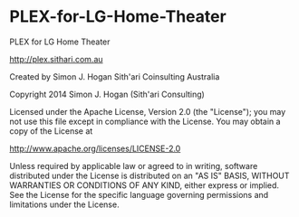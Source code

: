 PLEX-for-LG-Home-Theater
========================

PLEX for LG Home Theater

http://plex.sithari.com.au

Created by Simon J. Hogan
Sith'ari Coinsulting Australia

Copyright 2014 Simon J. Hogan (Sith'ari Consulting)

Licensed under the Apache License, Version 2.0 (the "License"); you may not use this file except in compliance with the License. You may obtain a copy of the License at

http://www.apache.org/licenses/LICENSE-2.0

Unless required by applicable law or agreed to in writing, software distributed under the License is distributed on an "AS IS" BASIS, WITHOUT WARRANTIES OR CONDITIONS OF ANY KIND, either express or implied. See the License for the specific language governing permissions and limitations under the License.
